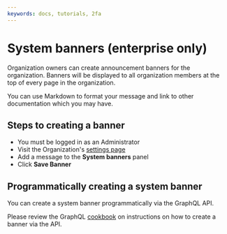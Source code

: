 ```yaml
---
keywords: docs, tutorials, 2fa
---
```


# System banners (enterprise only)

Organization owners can create announcement banners for the organization. Banners
will be displayed to all organization members at the top of every page in the
organization.

You can use Markdown to format your message and link to other documentation
which you may have.

## Steps to creating a banner

- You must be logged in as an Administrator
- Visit the Organization's [settings page]
- Add a message to the **System banners** panel
- Click **Save Banner**

[settings page]: <https://buildkite.com/organizations/~/settings>

## Programmatically creating a system banner

You can create a system banner programmatically via the GraphQL API.

Please review the GraphQL [cookbook] on instructions on how to create
a banner via the API.

[cookbook]: </docs/apis/graphql/cookbooks/organizations#create-and-delete-system-banners-enterprise-only>
